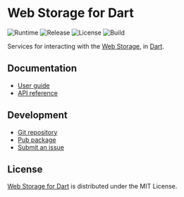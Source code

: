 # Web Storage for Dart
![Runtime](https://img.shields.io/badge/dart-%3E%3D2.5-brightgreen.svg) ![Release](https://img.shields.io/pub/v/webstorage.svg) ![License](https://img.shields.io/badge/license-MIT-blue.svg) ![Build](https://github.com/cedx/webstorage.dart/workflows/build/badge.svg)

Services for interacting with the [Web Storage](https://developer.mozilla.org/en-US/docs/Web/API/Storage), in [Dart](https://dart.dev).

## Documentation
- [User guide](https://dev.belin.io/webstorage.dart)
- [API reference](https://dev.belin.io/webstorage.dart/api)

## Development
- [Git repository](https://github.com/cedx/webstorage.dart)
- [Pub package](https://pub.dev/packages/webstorage)
- [Submit an issue](https://github.com/cedx/webstorage.dart/issues)

## License
[Web Storage for Dart](https://dev.belin.io/webstorage.dart) is distributed under the MIT License.
